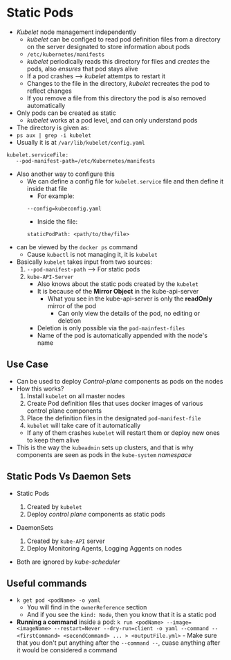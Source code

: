Static Pods
===========

- *Kubelet* node management independently
   - *kubelet* can be configed to read pod definition files from a directory on the server designated to store information about pods
   - `/etc/kubernetes/manifests`
   - *kubelet* periodically reads this directory for files and *creates* the pods, also *ensures* that pod stays alive
   - If a pod crashes --> *kubelet* attemtps to restart it
   - Changes to the file in the directory, *kubelet* recreates the pod to reflect changes
   - If you remove a file from this directory the pod is also removed automatically
- Only pods can be created as static
   - *kubelet* works at a pod level, and can only understand pods
- The directory is given as:
- `ps aux | grep -i kubelet`
- Usually it is at `/var/lib/kubelet/config.yaml`
```
kubelet.serviceFile:
   --pod-manifest-path=/etc/Kubernetes/manifests
```
- Also another way to configure this
   - We can define a config file for `kubelet.service` file and then define it inside that file
      - For example:
      ```
      --config=kubeconfig.yaml
      ```
      - Inside the file:
      ```
      staticPodPath: <path/to/the/file>
      ```
- can be viewed by the `docker ps` command
   - Cause `kubectl` is not managing it, it is `kubelet`
- Basically `kubelet` takes input from two sources:
   1. `--pod-manifest-path` --> For static pods
   2. `kube-API-Server`
      - Also knows about the static pods created by the `kubelet`
      - It is because of the **Mirror Object** in the kube-api-server
         - What you see in the kube-api-server is only the **readOnly** mirror of the pod
            - Can only view the details of the pod, no editing or deletion
      - Deletion is only possible via the `pod-mainfest-files`
      - Name of the pod is automatically appended with the node's name

## Use Case
   - Can be used to deploy *Control-plane* components as pods on the nodes
   - How this works?
      1. Install `kubelet` on all master nodes
      2. Create Pod definition files that uses docker images of various control plane components
      3. Place the definition files in the designated `pod-manifest-file`
      4. `kubelet` will take care of it automatically
      - If any of them crashes `kubelet` will restart them or deploy new ones to keep them alive
   - This is the way the `kubeadmin` sets up clusters, and that is why components are seen as pods in the `kube-system` *namespace*

## Static Pods Vs Daemon Sets
   * Static Pods
      1. Created by `kubelet`
      2. Deploy *control plane* components as static pods

   * DaemonSets
      1. Created by `kube-API` server
      2. Deploy Monitoring Agents, Logging Aggents on nodes
   - Both are ignored by *kube-scheduler*

## Useful commands
   - `k get pod <podName> -o yaml`
      - You will find in the `ownerReference` section
      - And if you see the `kind: Node`, then you know that it is a static pod
   - **Running a command** inside a pod:
      `k run <podName> --image=<imageName> --restart=Never --dry-run=client -o yaml --command -- <firstCommand> <secondCommand> ... > <outputFile.yml>`
         - Make sure that you don't put anything after the `--command --`, cuase anything after it would be considered a command

